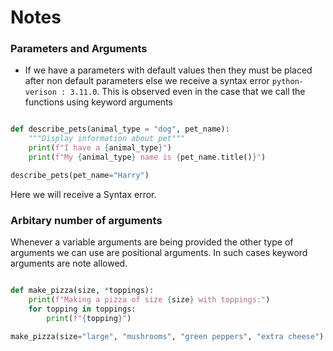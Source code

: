 # Notes

### Parameters and Arguments

- If we have a parameters with default values then they must be placed after non default parameters else we receive a syntax error `python-verison : 3.11.0`. This is observed even in the case that we call the functions using keyword arguments

``` Python

def describe_pets(animal_type = "dog", pet_name):
    """Display information about pet"""
    print(f"I have a {animal_type}")
    print(f"My {animal_type} name is {pet_name.title()}")

describe_pets(pet_name="Harry")

```
Here we will receive a Syntax error.

### Arbitary number of arguments

Whenever a variable arguments are being provided the other type of arguments we can use are positional arguments. In such cases keyword arguments are note allowed.

``` Python

def make_pizza(size, *toppings):
    print(f"Making a pizza of size {size} with toppings:")
    for topping in toppings:
        print(f"{topping}")

make_pizza(size="large", "mushrooms", "green peppers", "extra cheese") # this leads to error

```